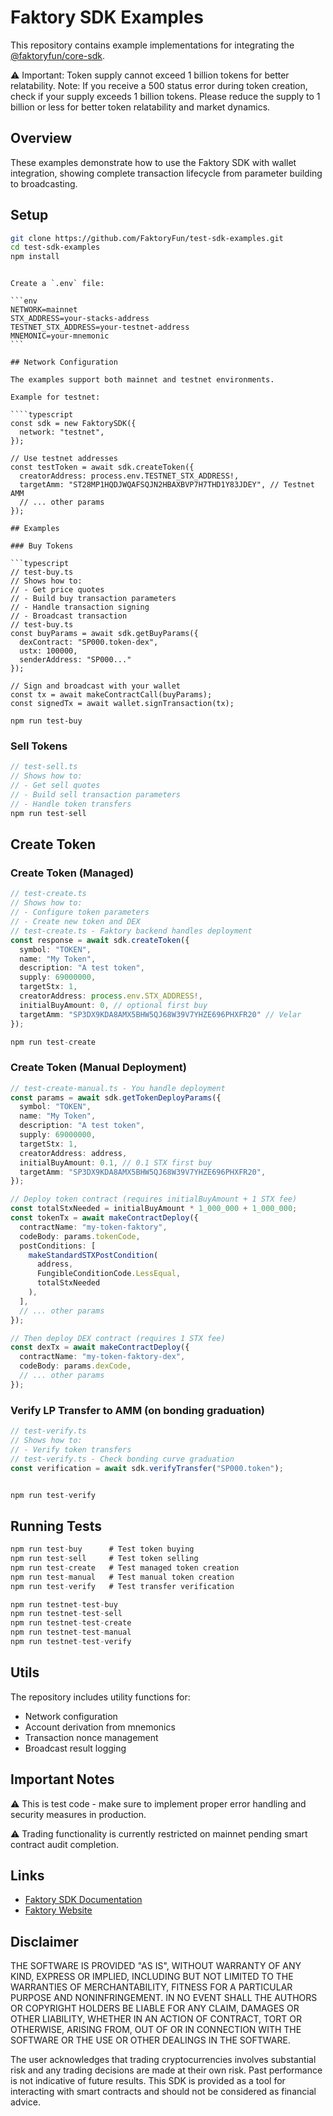 # Faktory SDK Examples

This repository contains example implementations for integrating the [@faktoryfun/core-sdk](https://www.npmjs.com/package/@faktoryfun/core-sdk?activeTab=readme).

⚠️ Important: Token supply cannot exceed 1 billion tokens for better relatability. Note: If you receive a 500 status error during token creation, check if your supply exceeds 1 billion tokens. Please reduce the supply to 1 billion or less for better token relatability and market dynamics.

## Overview

These examples demonstrate how to use the Faktory SDK with wallet integration, showing complete transaction lifecycle from parameter building to broadcasting.

## Setup

```bash
git clone https://github.com/FaktoryFun/test-sdk-examples.git
cd test-sdk-examples
npm install
```

`````

Create a `.env` file:

```env
NETWORK=mainnet
STX_ADDRESS=your-stacks-address
TESTNET_STX_ADDRESS=your-testnet-address
MNEMONIC=your-mnemonic
```

## Network Configuration

The examples support both mainnet and testnet environments.

Example for testnet:

````typescript
const sdk = new FaktorySDK({
  network: "testnet",
});

// Use testnet addresses
const testToken = await sdk.createToken({
  creatorAddress: process.env.TESTNET_STX_ADDRESS!,
  targetAmm: "ST28MP1HQDJWQAFSQJN2HBAXBVP7H7THD1Y83JDEY", // Testnet AMM
  // ... other params
});

## Examples

### Buy Tokens

```typescript
// test-buy.ts
// Shows how to:
// - Get price quotes
// - Build buy transaction parameters
// - Handle transaction signing
// - Broadcast transaction
// test-buy.ts
const buyParams = await sdk.getBuyParams({
  dexContract: "SP000.token-dex",
  ustx: 100000,
  senderAddress: "SP000..."
});

// Sign and broadcast with your wallet
const tx = await makeContractCall(buyParams);
const signedTx = await wallet.signTransaction(tx);

npm run test-buy
`````

### Sell Tokens

```typescript
// test-sell.ts
// Shows how to:
// - Get sell quotes
// - Build sell transaction parameters
// - Handle token transfers
npm run test-sell
```

## Create Token

### Create Token (Managed)

```typescript
// test-create.ts
// Shows how to:
// - Configure token parameters
// - Create new token and DEX
// test-create.ts - Faktory backend handles deployment
const response = await sdk.createToken({
  symbol: "TOKEN",
  name: "My Token",
  description: "A test token",
  supply: 69000000,
  targetStx: 1,
  creatorAddress: process.env.STX_ADDRESS!,
  initialBuyAmount: 0, // optional first buy
  targetAmm: "SP3DX9KDA8AMX5BHW5QJ68W39V7YHZE696PHXFR20" // Velar
});

npm run test-create
```

### Create Token (Manual Deployment)

```typescript
// test-create-manual.ts - You handle deployment
const params = await sdk.getTokenDeployParams({
  symbol: "TOKEN",
  name: "My Token",
  description: "A test token",
  supply: 69000000,
  targetStx: 1,
  creatorAddress: address,
  initialBuyAmount: 0.1, // 0.1 STX first buy
  targetAmm: "SP3DX9KDA8AMX5BHW5QJ68W39V7YHZE696PHXFR20",
});

// Deploy token contract (requires initialBuyAmount + 1 STX fee)
const totalStxNeeded = initialBuyAmount * 1_000_000 + 1_000_000;
const tokenTx = await makeContractDeploy({
  contractName: "my-token-faktory",
  codeBody: params.tokenCode,
  postConditions: [
    makeStandardSTXPostCondition(
      address,
      FungibleConditionCode.LessEqual,
      totalStxNeeded
    ),
  ],
  // ... other params
});

// Then deploy DEX contract (requires 1 STX fee)
const dexTx = await makeContractDeploy({
  contractName: "my-token-faktory-dex",
  codeBody: params.dexCode,
  // ... other params
});
```

### Verify LP Transfer to AMM (on bonding graduation)

```typescript
// test-verify.ts
// Shows how to:
// - Verify token transfers
// test-verify.ts - Check bonding curve graduation
const verification = await sdk.verifyTransfer("SP000.token");


npm run test-verify
```

## Running Tests

```typescript
npm run test-buy      # Test token buying
npm run test-sell     # Test token selling
npm run test-create   # Test managed token creation
npm run test-manual   # Test manual token creation
npm run test-verify   # Test transfer verification

npm run testnet-test-buy
npm run testnet-test-sell
npm run testnet-test-create
npm run testnet-test-manual
npm run testnet-test-verify
```

## Utils

The repository includes utility functions for:

- Network configuration
- Account derivation from mnemonics
- Transaction nonce management
- Broadcast result logging

## Important Notes

⚠️ This is test code - make sure to implement proper error handling and security measures in production.

⚠️ Trading functionality is currently restricted on mainnet pending smart contract audit completion.

## Links

- [Faktory SDK Documentation](https://github.com/FaktoryFun/core-sdk)
- [Faktory Website](https://faktory.fun)

## Disclaimer

THE SOFTWARE IS PROVIDED "AS IS", WITHOUT WARRANTY OF ANY KIND, EXPRESS OR IMPLIED, INCLUDING BUT NOT LIMITED TO THE WARRANTIES OF MERCHANTABILITY, FITNESS FOR A PARTICULAR PURPOSE AND NONINFRINGEMENT. IN NO EVENT SHALL THE AUTHORS OR COPYRIGHT HOLDERS BE LIABLE FOR ANY CLAIM, DAMAGES OR OTHER LIABILITY, WHETHER IN AN ACTION OF CONTRACT, TORT OR OTHERWISE, ARISING FROM, OUT OF OR IN CONNECTION WITH THE SOFTWARE OR THE USE OR OTHER DEALINGS IN THE SOFTWARE.

The user acknowledges that trading cryptocurrencies involves substantial risk and any trading decisions are made at their own risk. Past performance is not indicative of future results. This SDK is provided as a tool for interacting with smart contracts and should not be considered as financial advice.

```

```
